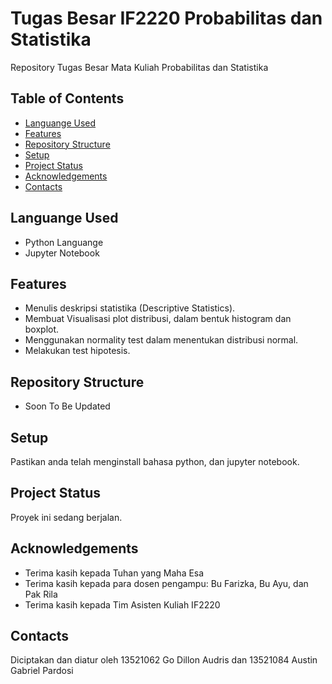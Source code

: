 # Tugas Besar IF2220 Probabilitas dan Statistika
Repository Tugas Besar Mata Kuliah Probabilitas dan Statistika

## Table of Contents
* [Languange Used](#languange-used)
* [Features](#features)
* [Repository Structure](#repository-structure)
* [Setup](#setup)
* [Project Status](#project-status)
* [Acknowledgements](#acknowledgements)
* [Contacts](#contacts)

## Languange Used
- Python Languange
- Jupyter Notebook

## Features
- Menulis deskripsi statistika (Descriptive Statistics).
- Membuat Visualisasi plot distribusi, dalam bentuk histogram dan boxplot.
- Menggunakan normality test dalam menentukan distribusi normal.
- Melakukan test hipotesis.

## Repository Structure
- Soon To Be Updated

## Setup
Pastikan anda telah menginstall bahasa python, dan jupyter notebook.

## Project Status
Proyek ini sedang berjalan.

## Acknowledgements
- Terima kasih kepada Tuhan yang Maha Esa
- Terima kasih kepada para dosen pengampu: Bu Farizka, Bu Ayu, dan Pak Rila
- Terima kasih kepada Tim Asisten Kuliah IF2220

## Contacts
Diciptakan dan diatur oleh 13521062 Go Dillon Audris dan 13521084 Austin Gabriel Pardosi
